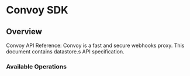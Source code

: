 # Convoy SDK

## Overview

Convoy API Reference: Convoy is a fast and secure webhooks proxy. This document contains datastore.s API specification.

### Available Operations
